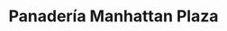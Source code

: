 ---
title: "Panadería Manhattan Plaza"
url: /san-antonio-de-los-altos/panaderia-manhattan-plaza/
shop: Bäckerei
---